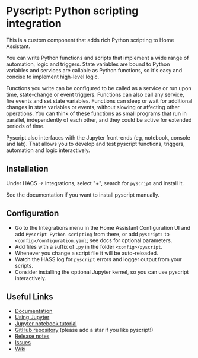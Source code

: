 # Pyscript: Python scripting integration

This is a custom component that adds rich Python scripting to Home Assistant.

You can write Python functions and scripts that implement a wide range of automation, logic and
triggers.  State variables are bound to Python variables and services are callable as Python
functions, so it's easy and concise to implement high-level logic.

Functions you write can be configured to be called as a service or run upon time, state-change or
event triggers. Functions can also call any service, fire events and set state variables.
Functions can sleep or wait for additional changes in state variables or events, without slowing or
affecting other operations. You can think of these functions as small programs that run in
parallel, independently of each other, and they could be active for extended periods of time.

Pyscript also interfaces with the Jupyter front-ends (eg, notebook, console and lab).  That allows
you to develop and test pyscript functions, triggers, automation and logic interactively.

## Installation

Under HACS -> Integrations, select "+", search for `pyscript` and install it.

See the documentation if you want to install pyscript manually.

## Configuration

* Go to the Integrations menu in the Home Assistant Configuration UI and add `Pyscript Python scripting` from there, or add `pyscript:` to `<config>/configuration.yaml`; see docs for optional parameters.
* Add files with a suffix of `.py` in the folder `<config>/pyscript`.
* Whenever you change a script file it will be auto-reloaded.
* Watch the HASS log for `pyscript` errors and logger output from your scripts.
* Consider installing the optional Jupyter kernel, so you can use pyscript interactively.

## Useful Links

* [Documentation](https://hacs-pyscript.readthedocs.io/en/stable)
* [Using Jupyter](https://github.com/craigbarratt/hass-pyscript-jupyter)
* [Jupyter notebook tutorial](https://nbviewer.jupyter.org/github/craigbarratt/hass-pyscript-jupyter/blob/master/pyscript_tutorial.ipynb)
* [GitHub repository](https://github.com/custom-components/pyscript) (please add a star if you like pyscript!)
* [Release notes](https://github.com/custom-components/pyscript/releases)
* [Issues](https://github.com/custom-components/pyscript/issues)
* [Wiki](https://github.com/custom-components/pyscript/wiki)
